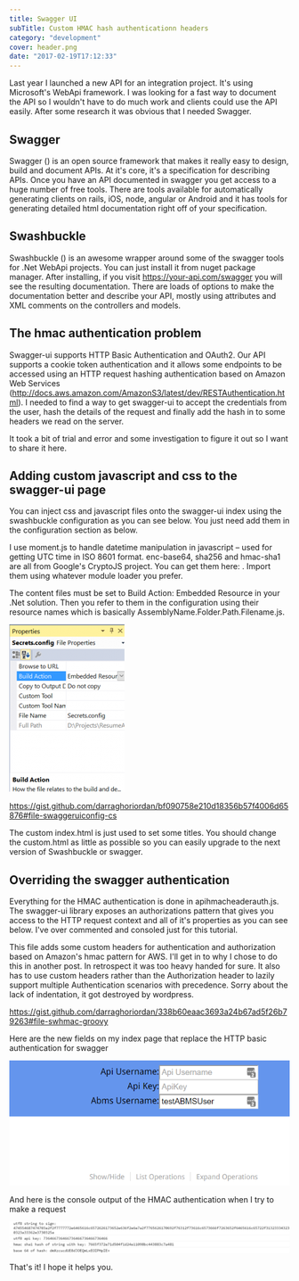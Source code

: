 ```yaml
---
title: Swagger UI
subTitle: Custom HMAC hash authenticationn headers
category: "development"
cover: header.png
date: "2017-02-19T17:12:33"
---
```


Last year I launched a new API for an integration project. It's using Microsoft's WebApi framework. I was looking for a fast way to document the API so I wouldn't have to do much work and clients could use the API easily. After some research it was obvious that I needed Swagger.

## Swagger

Swagger () is an open source framework that makes it really easy to design, build and document APIs. At it's core, it's a specification for describing APIs. Once you have an API documented in swagger you get access to a huge number of free tools. There are tools available for automatically generating clients on rails, iOS, node, angular or Android and it has tools for generating detailed html documentation right off of your specification.

## Swashbuckle

Swashbuckle () is an awesome wrapper around some of the swagger tools for .Net WebApi projects. You can just install it from nuget package manager. After installing, if you visit https://your-api.com/swagger you will see the resulting documentation. There are loads of options to make the documentation better and describe your API, mostly using attributes and XML comments on the controllers and models.

## The hmac authentication problem

Swagger-ui supports HTTP Basic Authentication and OAuth2. Our API supports a cookie token authentication and it allows some endpoints to be accessed using an HTTP request hashing authentication based on Amazon Web Services (http://docs.aws.amazon.com/AmazonS3/latest/dev/RESTAuthentication.html). I needed to find a way to get swagger-ui to accept the credentials from the user, hash the details of the request and finally add the hash in to some headers we read on the server.

It took a bit of trial and error and some investigation to figure it out so I want to share it here.

## Adding custom javascript and css to the swagger-ui page

You can inject css and javascript files onto the swagger-ui index using the swashbuckle configuration as you can see below. You just need add them in the configuration section as below.

I use moment.js to handle datetime manipulation in javascript – used for getting UTC time in ISO 8601 format. enc-base64, sha256 and hmac-sha1 are all from Google's CryptoJS project. You can get them here: . Import them using whatever module loader you prefer.

The content files must be set to Build Action: Embedded Resource in your .Net solution. Then you refer to them in the configuration using their resource names which is basically AssemblyName.Folder.Path.Filename.js.

![Embedded Resource](./filepath-2-207x300.png)

https://gist.github.com/darraghoriordan/bf090758e210d18356b57f4006d65876#file-swaggeruiconfig-cs

The custom index.html is just used to set some titles. You should change the custom.html as little as possible so you can easily upgrade to the next version of Swashbuckle or swagger.

## Overriding the swagger authentication

Everything for the HMAC authentication is done in apihmacheaderauth.js. The swagger-ui library exposes an authorizations pattern that gives you access to the HTTP request context and all of it's properties as you can see below. I've over commented and consoled just for this tutorial.

This file adds some custom headers for authentication and authorization based on Amazon's hmac pattern for AWS. I'll get in to why I chose to do this in another post. In retrospect it was too heavy handed for sure. It also has to use custom headers rather than the Authorization header to lazily support multiple Authentication scenarios with precedence. Sorry about the lack of indentation, it got destroyed by wordpress.

https://gist.github.com/darraghoriordan/338b60eaac3693a24b67ad5f26b79263#file-swhmac-groovy

Here are the new fields on my index page that replace the HTTP basic authentication for swagger

![Showing new fields on html page](./showfields.png)

And here is the console output of the HMAC authentication when I try to make a request

![Console output for request](./output.png)

That's it! I hope it helps you.